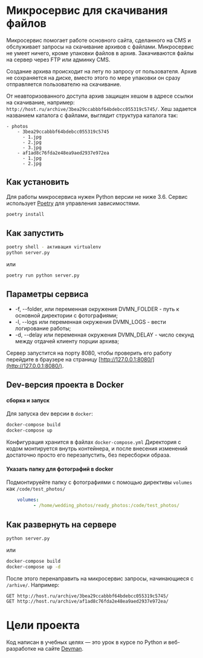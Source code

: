 # Микросервис для скачивания файлов

Микросервис помогает работе основного сайта, сделанного на CMS и обслуживает
запросы на скачивание архивов с файлами. Микросервис не умеет ничего, кроме упаковки файлов
в архив. Закачиваются файлы на сервер через FTP или админку CMS.

Создание архива происходит на лету по запросу от пользователя. Архив не сохраняется на диске, вместо этого по мере упаковки он сразу отправляется пользователю на скачивание.

От неавторизованного доступа архив защищен хешом в адресе ссылки на скачивание, например: `http://host.ru/archive/3bea29ccabbbf64bdebcc055319c5745/`. Хеш задается названием каталога с файлами, выглядит структура каталога так:

```
- photos
    - 3bea29ccabbbf64bdebcc055319c5745
      - 1.jpg
      - 2.jpg
      - 3.jpg
    - af1ad8c76fda2e48ea9aed2937e972ea
      - 1.jpg
      - 2.jpg
```


## Как установить

Для работы микросервиса нужен Python версии не ниже 3.6.
Сервис использует [Poetry](https://poetry.eustace.io/) для управления зависимостями.

```bash
poetry install
```

## Как запустить

```bash
poetry shell - активация virtualenv
python server.py
```
или
```bash
poetry run python server.py
```

## Параметры сервиса

* -f, --folder, или переменная окружения DVMN_FOLDER - путь к основной директории с фотографиями;
* -l, --logs или переменная окружения DVMN_LOGS - вести логирование работы;
* -d, --delay или переменная окружения DVMN_DELAY - число секунд между отдачей клиенту порции архива;

Сервер запустится на порту 8080, чтобы проверить его работу перейдите в браузере на страницу [http://127.0.0.1:8080/](http://127.0.0.1:8080/).


## Dev-версия  проекта в Docker

#### сборка и запуск

Для запуска dev версии в  ``docker``:

```bash
docker-compose build
docker-compose up
```
 
 Конфигурация хранится в файлах ``docker-compose.yml``
 Директория с кодом монтируется внутрь контейнера, и после внесения изменений достаточно просто его перезапустить, без пересборки образа.
  
#### Указать папку для фотографий в docker

Подмонтируейте папку с фотографиями с помощью директивы `volumes` как ``/code/test_photos/``

```yaml
    volumes:
          - /home/wedding_photos/ready_photos:/code/test_photos/
```

## Как развернуть на сервере

```bash
python server.py
```

или

```bash
docker-compose build
docker-compose up -d
```

После этого перенаправить на микросервис запросы, начинающиеся с `/arhive/`. Например:

```
GET http://host.ru/archive/3bea29ccabbbf64bdebcc055319c5745/
GET http://host.ru/archive/af1ad8c76fda2e48ea9aed2937e972ea/
```

# Цели проекта

Код написан в учебных целях — это урок в курсе по Python и веб-разработке на сайте [Devman](https://dvmn.org).